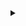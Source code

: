 
<details>
  <summary></summary>

**Hello, I'm Dinis Martinho,** a 17-year-old high school student with a passion for **generative AI**, **game development**, **computer graphics**, and **web development**. I have experience working with **GANs** and have explored applications such as **image generation** and **style transfer**. In addition to that, I've been actively involved in various computer vision tasks, including **segmentation**, **classification**, and **object detection**. Currently, I'm excited to be **participating in the ongoing ARCADE** (**Automatic Region-based Coronary Artery Disease diagnostics using x-ray angiography images**) challenge, where I'm applying my skills to **contribute towards developing innovative solutions in the field of medical imaging**. I'm always eager to learn and grow in these areas, and I'm **enthusiastic about collaborating on projects** that push the boundaries of technology.

<h4 align="right" class="bold">
  02/07/2023
</h4>
</details>


<!-- 
<p align="center">
  <img src="https://img.shields.io/badge/-C%23-239120?style=flat&logo=c-sharp&logoColor=white" alt="C#">
  <img src="https://img.shields.io/badge/-Unity-000000?style=flat&logo=unity&logoColor=white" alt="Unity">
  <img src="https://img.shields.io/badge/-HLSL-FFD700?style=flat&logo=unity&logoColor=white" alt="HLSL">
  <img src="https://img.shields.io/badge/-React.js-61DAFB?style=flat&logo=react&logoColor=white" alt="React.js">
  <img src="https://img.shields.io/badge/-Tailwind_CSS-38B2AC?style=flat&logo=tailwind-css&logoColor=white" alt="Tailwind CSS">
  <img src="https://img.shields.io/badge/-Python-3776AB?style=flat&logo=python&logoColor=white" alt="Python">
  <img src="https://img.shields.io/badge/-PyTorch-EE4C2C?style=flat&logo=pytorch&logoColor=white" alt="PyTorch">
  <img src="https://img.shields.io/badge/-TensorFlow-FF6F00?style=flat&logo=tensorflow&logoColor=white" alt="TensorFlow">
</p>
